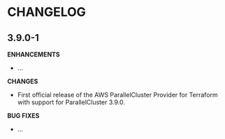 # CHANGELOG


## 3.9.0-1

**ENHANCEMENTS**
- ...

**CHANGES**
- First official release of the AWS ParallelCluster Provider for Terraform with support for ParallelCluster 3.9.0.

**BUG FIXES**
- ...
